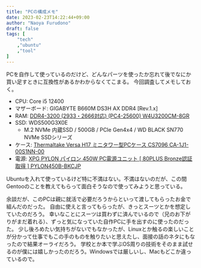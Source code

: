 ```yaml
---
title: "PCの構成メモ"
date: 2023-02-23T14:22:44+09:00
author: "Naoya Furudono"
draft: false
tags: [
    "tech"
    ,"ubuntu"
    ,"tool"
]
---
```


PCを自作して使っているのだけど、どんなパーツを使ったか忘れて後でなにか買い足すときに互換性があるかわからなくてこまる。
今回調査してメモしておく。

- CPU: Core i5 12400 
- マザーボード: GIGABYTE B660M DS3H AX DDR4 [Rev.1.x]
- RAM: [DDR4-3200 (2933・2666対応) (PC4-25600) W4U3200CM-8GR](https://amzn.to/3ZdyVLF)
- SSD: WDS500G3X0E
    - M.2 NVMe 内蔵SSD / 500GB / PCIe Gen4x4 / WD BLACK SN770 NVMe SSDシリーズ
- ケース: [Thermaltake Versa H17 ミニタワー型PCケース CS7096 CA-1J1-00S1NN-00](https://amzn.to/3ZxnLlp)
- 電源: [XPG PYLON パイロン 450W PC電源ユニット [ 80PLUS Bronze認証取得 ] PYLON450B-BKCJP](https://amzn.to/3Z0HhXp)

Ubuntuを入れて使っているけど特に不満はない。不満はないのだが、この間Gentooのことを教えてもらって面白そうなので使ってみようと思っている。

余談だが、このPCは親に就活で必要だろうからといって渡してもらったお金で組んだのだった。
自由に使えと言ってもらったが、きっとスーツとかを想定していたのだろう。
幸いなことにスーツは買わずに済んでいるので（兄のお下がりがまだ着れる）、ずっと気になっていた自作PCに手を出すのに使ったのだった。
少し後ろめたい気持ちがないでもなかったが、Linuxとか触るの楽しいことが分かって仕事でもこの手のものを触りたいと思えたし、面接の話のネタにもなったので結果オーライだろう。
学校とか本で学ぶOS周りの技術をそのまま試せるのが僕には嬉しかったのだろう。Windowsでは厳しいし、Macもどこか違っているので。

